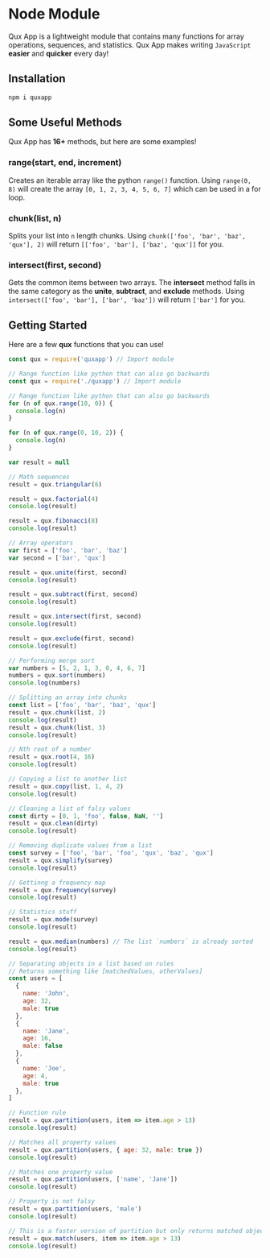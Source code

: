 # Node Module
Qux App is a lightweight module that contains many functions for array operations, sequences, and statistics. Qux App makes writing `JavaScript` **easier** and **quicker** every day!

## Installation
```bash
npm i quxapp
```

## Some Useful Methods
Qux App has **16+** methods, but here are some examples!
### range(start, end, increment)
Creates an iterable array like the python `range()` function. Using `range(0, 8)` will create the array `[0, 1, 2, 3, 4, 5, 6, 7]` which can be used in a for loop. 
### chunk(list, n)
Splits your list into `n` length chunks. Using `chunk(['foo', 'bar', 'baz', 'qux'], 2)` will return `[['foo', 'bar'], ['baz', 'qux']]` for you.
### intersect(first, second)
Gets the common items between two arrays. The **intersect** method falls in the same category as the **unite**, **subtract**, and **exclude** methods. Using `intersect(['foo', 'bar'], ['bar', 'baz'])` will return `['bar']` for you. 

## Getting Started
Here are a few **qux** functions that you can use!
```js
const qux = require('quxapp') // Import module

// Range function like python that can also go backwards
const qux = require('./quxapp') // Import module

// Range function like python that can also go backwards
for (n of qux.range(10, 0)) {
  console.log(n)
}

for (n of qux.range(0, 10, 2)) {
  console.log(n)
}

var result = null

// Math sequences
result = qux.triangular(6)

result = qux.factorial(4)
console.log(result)

result = qux.fibonacci(8)
console.log(result)

// Array operators
var first = ['foo', 'bar', 'baz']
var second = ['bar', 'qux']

result = qux.unite(first, second)
console.log(result)

result = qux.subtract(first, second)
console.log(result)

result = qux.intersect(first, second)
console.log(result)

result = qux.exclude(first, second)
console.log(result)

// Performing merge sort
var numbers = [5, 2, 1, 3, 0, 4, 6, 7]
numbers = qux.sort(numbers)
console.log(numbers)

// Splitting an array into chunks
const list = ['foo', 'bar', 'baz', 'qux']
result = qux.chunk(list, 2)
console.log(result)
result = qux.chunk(list, 3)
console.log(result)

// Nth root of a number
result = qux.root(4, 16)
console.log(result)

// Copying a list to another list
result = qux.copy(list, 1, 4, 2)
console.log(result)

// Cleaning a list of falsy values
const dirty = [0, 1, 'foo', false, NaN, '']
result = qux.clean(dirty)
console.log(result)

// Removing duplicate values from a list
const survey = ['foo', 'bar', 'foo', 'qux', 'baz', 'qux']
result = qux.simplify(survey)
console.log(result)

// Gettinng a frequency map
result = qux.frequency(survey)
console.log(result)

// Statistics stuff
result = qux.mode(survey)
console.log(result)

result = qux.median(numbers) // The list `numbers` is already sorted
console.log(result)

// Separating objects in a list based on rules
// Returns something like [matchedValues, otherValues]
const users = [
  {
    name: 'John',
    age: 32,
    male: true
  },
  {
    name: 'Jane',
    age: 16,
    male: false
  },
  {
    name: 'Joe',
    age: 4,
    male: true
  },
]

// Function rule
result = qux.partition(users, item => item.age > 13)
console.log(result)

// Matches all property values
result = qux.partition(users, { age: 32, male: true })
console.log(result)

// Matches one property value
result = qux.partition(users, ['name', 'Jane'])
console.log(result)

// Property is not falsy
result = qux.partition(users, 'male')
console.log(result)

// This is a faster version of partition but only returns matched objects
result = qux.match(users, item => item.age > 13)
console.log(result)
```